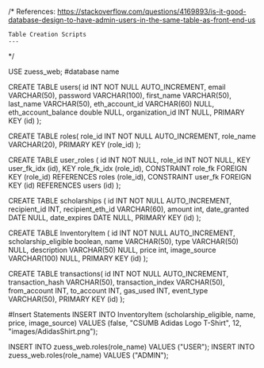 /*
	References: 
	https://stackoverflow.com/questions/4169893/is-it-good-database-design-to-have-admin-users-in-the-same-table-as-front-end-us
	
	Table Creation Scripts
	---
*/

USE zuess_web; #database name


CREATE TABLE users(
id INT NOT NULL AUTO_INCREMENT,
email VARCHAR(50),
password VARCHAR(100),
first_name VARCHAR(50),
last_name VARCHAR(50),
eth_account_id VARCHAR(60) NULL,
eth_account_balance double NULL,
organization_id INT NULL,
PRIMARY KEY (id)
);

CREATE TABLE roles(
role_id INT NOT NULL AUTO_INCREMENT,
role_name VARCHAR(20),
PRIMARY KEY (role_id)
);

CREATE TABLE user_roles (
  id INT NOT NULL,
  role_id INT NOT NULL,
  KEY user_fk_idx (id),
  KEY role_fk_idx (role_id),
  CONSTRAINT role_fk FOREIGN KEY (role_id) REFERENCES roles (role_id),
  CONSTRAINT user_fk FOREIGN KEY (id) REFERENCES users (id)
);

CREATE TABLE scholarships (
   id INT NOT NULL AUTO_INCREMENT,
    recipient_id INT,
    recipient_eth_id VARCHAR(60),
    amount int,
    date_granted DATE NULL,
    date_expires DATE NULL,
    PRIMARY KEY (id)
);

CREATE TABLE InventoryItem (
   id INT NOT NULL AUTO_INCREMENT,
    scholarship_eligible boolean,
    name VARCHAR(50),
    type VARCHAR(50) NULL,
    description VARCHAR(50) NULL,
    price int, 
    image_source VARCHAR(100) NULL,
    PRIMARY KEY (id)
);

CREATE TABLE transactions(
id INT NOT NULL AUTO_INCREMENT,
transaction_hash VARCHAR(50),
transaction_index VARCHAR(50),
from_account INT,
to_account INT,
gas_used INT,
event_type VARCHAR(50),
PRIMARY KEY (id)
);

#Insert Statements
INSERT INTO InventoryItem (scholarship_eligible, name, price, image_source)
VALUES (false, "CSUMB Adidas Logo T-Shirt", 12, "images/AdidasShirt.png");

INSERT INTO zuess_web.roles(role_name)
VALUES ("USER");
INSERT INTO zuess_web.roles(role_name)
VALUES ("ADMIN");
